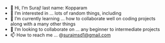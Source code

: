 - 👋 Hi, I’m Suraj! last name: Kopparam
- 👀 I’m interested in ... lots of random things, including
- 🌱 I’m currently learning ... how to collaborate well on coding projects along with a many other things
- 💞️ I’m looking to collaborate on ... any beginner to intermediate projects 
- 📫 How to reach me ... @surajmsd1@gmail.com

<!---
surajmsd1/surajmsd1 is a ✨ special ✨ repository because its `README.md` (this file) appears on your GitHub profile.
You can click the Preview link to take a look at your changes.
--->
